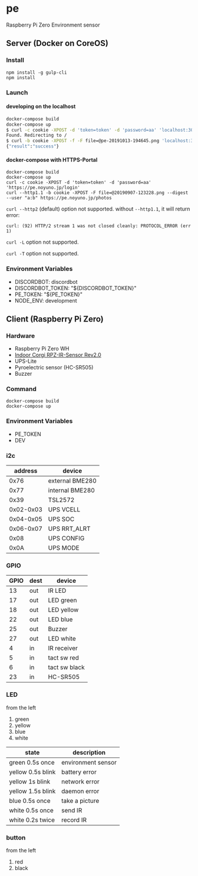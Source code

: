 # pe

Raspberry Pi Zero Environment sensor

## Server (Docker on CoreOS)

### Install

~~~
npm install -g gulp-cli
npm install
~~~

### Launch

#### developing on the localhost

~~~sh
docker-compose build
docker-compose up
$ curl -c cookie -XPOST -d 'token=token' -d 'password=aa' 'localhost:3000/login'
Found. Redirecting to /
$ curl -b cookie -XPOST -f -F file=@pe-20191013-194645.png 'localhost:3000/photos'
{"result":"success"}
~~~

#### docker-compose with HTTPS-Portal

~~~
docker-compose build
docker-compose up
curl -c cookie -XPOST -d 'token=token' -d 'password=aa' 'https://pe.noyuno.jp/login'
curl --http1.1 -b cookie -XPOST -F file=@20190907-123228.png --digest --user "a:b" https://pe.noyuno.jp/photos
~~~

`curl --http2` (default) option not supported. without `--http1.1`, it will return error:
~~~
curl: (92) HTTP/2 stream 1 was not closed cleanly: PROTOCOL_ERROR (err 1)
~~~

`curl -L` option not supported.

`curl -T` option not supported.

### Environment Variables

- DISCORDBOT: discordbot
- DISCORDBOT_TOKEN: "${DISCORDBOT_TOKEN}"
- PE_TOKEN: "${PE_TOKEN}"
- NODE_ENV: development

## Client (Raspberry Pi Zero)

### Hardware

- Raspberry Pi Zero WH
- [Indoor Corgi RPZ-IR-Sensor Rev2.0](https://www.indoorcorgielec.com/products/rpz-ir-sensor/)
- UPS-Lite
- Pyroelectric sensor (HC-SR505)
- Buzzer

### Command

~~~
docker-compose build
docker-compose up
~~~

### Environment Variables

- PE_TOKEN
- DEV

### i2c

| address  | device          |
|----------|-----------------|
|0x76      | external BME280 |
|0x77      | internal BME280 |
|0x39      | TSL2572         |
|0x02-0x03 | UPS VCELL       |
|0x04-0x05 | UPS SOC         |
|0x06-0x07 | UPS RRT_ALRT    |
|0x08      | UPS CONFIG      |
|0x0A      | UPS MODE        |

### GPIO

| GPIO     | dest | device          |
|----------|------|-----------------|
| 13       | out  | IR LED          |
| 17       | out  | LED green       |
| 18       | out  | LED yellow      |
| 22       | out  | LED blue        |
| 25       | out  | Buzzer          |
| 27       | out  | LED white       |
| 4        | in   | IR receiver     |
| 5        | in   | tact sw red     |
| 6        | in   | tact sw black   |
| 23       | in   | HC-SR505        |

### LED

from the left

1. green
2. yellow
3. blue
4. white

| state               | description        |
|---------------------|--------------------|
| green 0.5s once     | environment sensor |
| yellow 0.5s blink   | battery error      |
| yellow 1s blink     | network error      |
| yellow 1.5s blink   | daemon error       |
| blue 0.5s once      | take a picture     |
| white 0.5s once     | send IR            |
| white 0.2s twice    | record IR          |

### button

from the left

1. red
2. black

